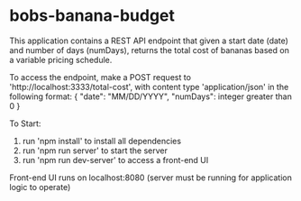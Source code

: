 # bobs-banana-budget

This application contains a REST API endpoint that given a start date (date) and number of days (numDays), returns the total cost of bananas based on a variable pricing schedule.

To access the endpoint, make a POST request to 'http://localhost:3333/total-cost', with content type 'application/json' in the following format:
{
  "date": "MM/DD/YYYY",
  "numDays": integer greater than 0
}

To Start:

1. run 'npm install' to install all dependencies
2. run 'npm run server' to start the server
3. run 'npm run dev-server' to access a front-end UI

Front-end UI runs on localhost:8080 (server must be running for application logic to operate)
